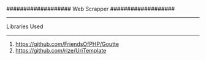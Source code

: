 ###################
Web Scrapper
###################


*******************
Libraries Used
*******************

1. https://github.com/FriendsOfPHP/Goutte
2. https://github.com/rize/UriTemplate